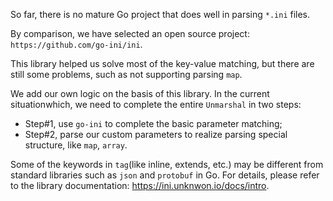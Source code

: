 So far, there is no mature Go project that does well in parsing `*.ini` files. 

By comparison, we have selected an open source project: `https://github.com/go-ini/ini`.

This library helped us solve most of the key-value matching, but there are still some problems, such as not supporting parsing `map`.

We add our own logic on the basis of this library. In the current situationwhich, we need to complete the entire `Unmarshal` in two steps:

* Step#1, use `go-ini` to complete the basic parameter matching;
* Step#2, parse our custom parameters to realize parsing special structure, like `map`, `array`.

Some of the keywords in `tag`(like inline, extends, etc.) may be different from standard libraries such as `json` and `protobuf` in Go. For details, please refer to the library documentation: https://ini.unknwon.io/docs/intro.